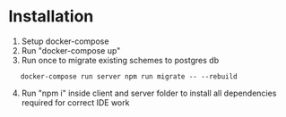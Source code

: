 # Installation

1. Setup docker-compose
2. Run "docker-compose up"
3. Run once to migrate existing schemes to postgres db

```
   docker-compose run server npm run migrate -- --rebuild
```

4. Run "npm i" inside client and server folder to install all dependencies required for correct IDE work
